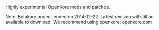 Highly experimental OpenKore mods and patches.

Note: Betakore project ended on 2014-12-22. Latest revision will still be available to download. We recommend using openkore: openkore.com